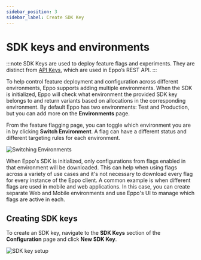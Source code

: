 ```yaml
---
sidebar_position: 3
sidebar_label: Create SDK Key
---
```


# SDK keys and environments

:::note
SDK Keys are used to deploy feature flags and experiments. They are distinct from [API Keys](/reference/api/), which are used in Eppo’s REST API.
:::

To help control feature deployment and configuration across different environments, Eppo supports adding multiple environments. When the SDK is initialized, Eppo will check what environment the provided SDK key belongs to and return variants based on allocations in the corresponding environment. By default Eppo has two environments: Test and Production, but you can add more on the **Environments** page.

From the feature flagging page, you can toggle which environment you are in by clicking **Switch Environment**. A flag can have a different status and different targeting rules for each environment. 

![Switching Environments](/img/feature-flagging/feature-flag-qs-2.png)

When Eppo's SDK is initialized, only configurations from flags enabled in that environment will be downloaded. This can help when using flags across a variety of use cases and it's not necessary to download every flag for every instance of the Eppo client. A common example is when different flags are used in mobile and web applications. In this case, you can create separate Web and Mobile environments and use Eppo's UI to manage which flags are active in each.

## Creating SDK keys

To create an SDK key, navigate to the **SDK Keys** section of the **Configuration** page and click **New SDK Key**. 

![SDK key setup](/img/feature-flagging/environments/sdk-keys.png)
